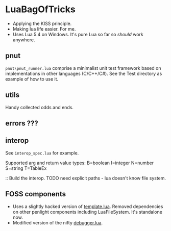 # LuaBagOfTricks

- Applying the KISS principle.
- Making lua life easier. For me.
- Uses Lua 5.4 on Windows. It's pure Lua so far so *should* work anywhere.

## pnut
`pnut\pnut_runner.lua` comprise a minimalist unit test framework based on implementations in other languages (C/C++/C#).
See the Test directory as example of how to use it.

## utils
Handy collected odds and ends.


## errors ???


## interop

See `interop_spec.lua` for example.

Supported arg and return value types: B=boolean I=integer N=number S=string T=TableEx

:: Build the interop. TODO need explicit paths - lua doesn't know file system.

## FOSS components

- Uses a slightly hacked version of [template.lua](https://github.com/lunarmodules/Penlight). Removed dependencies on other penlight components including LuaFileSystem. It's standalone now.
- Modified version of the nifty [debugger.lua](https://github.com/slembcke/debugger.lua).

